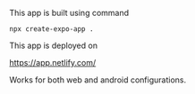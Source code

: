This app is built using command

```agsl
npx create-expo-app .
```

This app is deployed on 

https://app.netlify.com/

Works for both web and android configurations. 
